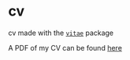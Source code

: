 # cv
cv made with the [`vitae`](https://github.com/mitchelloharawild/vitae) package

A PDF of my CV can be found [here](CV/CV.pdf)
